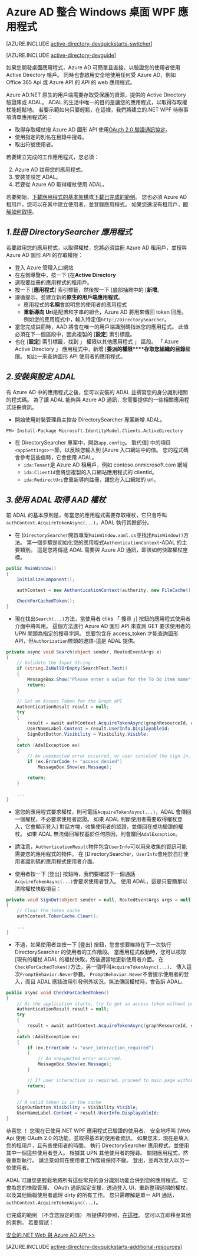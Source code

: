 <properties
    pageTitle="快速入門 azure AD.NET |Microsoft Azure"
    description="如何建立的.NET Windows 桌面應用程式整合 Azure AD 登入並 Azure AD 的通話受到保護的 Api 使用 OAuth。"
    services="active-directory"
    documentationCenter=".net"
    authors="dstrockis"
    manager="mbaldwin"
    editor=""/>

<tags
    ms.service="active-directory"
    ms.workload="identity"
    ms.tgt_pltfrm="na"
    ms.devlang="dotnet"
    ms.topic="article"
    ms.date="09/16/2016"
    ms.author="dastrock"/>


# <a name="integrate-azure-ad-into-a-windows-desktop-wpf-app"></a>Azure AD 整合 Windows 桌面 WPF 應用程式

[AZURE.INCLUDE [active-directory-devquickstarts-switcher](../../includes/active-directory-devquickstarts-switcher.md)]

[AZURE.INCLUDE [active-directory-devguide](../../includes/active-directory-devguide.md)]

如果您開發桌面應用程式，Azure AD 可簡單且直接，以驗證您的使用者使用 Active Directory 帳戶。  同時也會啟用安全地使用任何受 Azure AD，例如 Office 365 Api 或 Azure API 的 API 的 web 應用程式。

Azure AD.NET 原生的用戶端需要存取受保護的資源，提供的 Active Directory 驗證庫或 ADAL。  ADAL 的生活中唯一的目的是讓您的應用程式，以取得存取權杖能輕鬆地。  若要示範如何只要輕鬆，在這裡，我們將建立的.NET WPF 待辦事項清單應用程式的︰

-   取得存取權杖撥 Azure AD 圖形 API 使用[OAuth 2.0 驗證通訊協定](https://msdn.microsoft.com/library/azure/dn645545.aspx)。
-   使用指定的別名在目錄中搜尋。
-   取出符號使用者。

若要建立完成的工作應用程式，您必須︰

2. Azure AD 註冊您的應用程式。
3. 安裝並設定 ADAL。
5. 若要從 Azure AD 取得權杖使用 ADAL。

若要開始，[下載應用程式的基本架構](https://github.com/AzureADQuickStarts/NativeClient-DotNet/archive/skeleton.zip)或[下載已完成的範例](https://github.com/AzureADQuickStarts/NativeClient-DotNet/archive/complete.zip)。  您也必須 Azure AD 租用戶，您可以在其中建立使用者，並登錄應用程式。  如果您還沒有租用戶，[瞭解如何取得](active-directory-howto-tenant.md)。

## <a name="1-register-the-directorysearcher-application"></a>*1.註冊 DirectorySearcher 應用程式*
若要啟用您的應用程式，以取得權杖，您將必須註冊 Azure AD 租用戶，並授與 Azure AD 圖形 API 的存取權限︰

-   登入 Azure 管理入口網站
-   在左側導覽中，按一下 [在**Active Directory**
-   選取要註冊的應用程式的租用戶。
-   按一下 [**應用程式**] 索引標籤，然後按一下 [底部抽屜中的 [**新增**。
-   遵循提示，並建立新的**原生的用戶端應用程式**。
    -   應用程式的**名稱**會說明您的使用者的應用程式
    -   **重新導向 Uri**是配置和字串的組合，Azure AD 將用來傳回 token 回應。  例如您的應用程式中，輸入特定值`http://DirectorySearcher`。
-   當您完成註冊時，AAD 將會在唯一的用戶端識別碼指派您的應用程式。  此值必須在下一個區段中，因此複製的 [**設定**] 索引標籤。
- 也在 [**設定**] 索引標籤，找到 」 權限以其他應用程式 」 區段。  「 Azure Active Directory 」 應用程式中，新增 [**委派的權限****存取您組織的目錄**權限。  如此一來查詢圖形 API 使用者的應用程式。

## <a name="2-install--configure-adal"></a>*2.安裝與設定 ADAL*
有 Azure AD 中的應用程式之後，您可以安裝的 ADAL 並撰寫您的身分識別相關的程式碼。  為了讓 ADAL 能夠與 Azure AD 通訊，您需要提供的一些相關應用程式註冊資訊。
-   開始使用封裝管理員主控台 DirectorySearcher 專案新增 ADAL。

```
PM> Install-Package Microsoft.IdentityModel.Clients.ActiveDirectory
```

-   在 DirectorySearcher 專案中，開啟`app.config`。  取代值] 中的項目`<appSettings>`一節，以反映您輸入到 [Azure 入口網站中的值。  您的程式碼會參考這些值時，它會使用 ADAL。
    -   `ida:Tenant`是 Azure AD 租用戶，例如 contoso.onmicrosoft.com 網域
    -   `ida:ClientId`會將您複製的入口網站應用程式的 clientId。
    -   `ida:RedirectUri`會重新導向註冊，讓您在入口網站的 url。

## <a name="3--use-adal-to-get-tokens-from-aad"></a>*3.使用 ADAL 取得 AAD 權杖*
前 ADAL 的基本原則是，每當您的應用程式需要存取權杖，它只會呼叫`authContext.AcquireTokenAsync(...)`，ADAL 執行其餘部分。  

-   在 [`DirectorySearcher`開啟專案`MainWindow.xaml.cs`並找出`MainWindow()`方法。  第一個步驟是初始化您的應用程式`AuthenticationContext`-ADAL 的主要類別。  這是您將傳遞 ADAL 需要與 Azure AD 通訊，即該如何快取權杖座標。

```C#
public MainWindow()
{
    InitializeComponent();

    authContext = new AuthenticationContext(authority, new FileCache());

    CheckForCachedToken();
}
```

- 現在找出`Search(...)`方法，當使用者 cliks 「 搜尋 」] 按鈕的應用程式使用者介面中將叫用。  這個方法進行 Azure AD 圖形 API 來查詢 GET 要求使用者的 UPN 開頭為指定的搜尋字詞。  您要包含在 access_token 才能查詢圖形 API，但`Authorization`標頭的邀請-這是 ADAL 提供。

```C#
private async void Search(object sender, RoutedEventArgs e)
{
    // Validate the Input String
    if (string.IsNullOrEmpty(SearchText.Text))
    {
        MessageBox.Show("Please enter a value for the To Do item name");
        return;
    }

    // Get an Access Token for the Graph API
    AuthenticationResult result = null;
    try
    {
        result = await authContext.AcquireTokenAsync(graphResourceId, clientId, redirectUri, new PlatformParameters(PromptBehavior.Auto));
        UserNameLabel.Content = result.UserInfo.DisplayableId;
        SignOutButton.Visibility = Visibility.Visible;
    }
    catch (AdalException ex)
    {
        // An unexpected error occurred, or user canceled the sign in.
        if (ex.ErrorCode != "access_denied")
            MessageBox.Show(ex.Message);

        return;
    }

    ...
}
```
- 當您的應用程式要求權杖，則可電話`AcquireTokenAsync(...)`，ADAL 會傳回一個權杖，不必要求使用者認證。  如果 ADAL 判斷使用者需要取得權杖登入，它會顯示登入] 對話方塊，收集使用者的認證，並傳回在成功驗證的權杖。  如果 ADAL 無法傳回權杖基於任何原因，則會擲回`AdalException`。
- 請注意，`AuthenticationResult`物件包含`UserInfo`可以用來收集的資訊可能需要您的應用程式的物件。  在 [DirectorySearcher，`UserInfo`會用於自訂使用者識別碼的應用程式使用者介面。

- 使用者按一下 [登出] 按鈕時，我們要確認下一個通話`AcquireTokenAsync(...)`會要求使用者登入。  使用 ADAL，這是只要簡單以清除權杖快取項目︰

```C#
private void SignOut(object sender = null, RoutedEventArgs args = null)
{
    // Clear the token cache
    authContext.TokenCache.Clear();

    ...
}
```

- 不過，如果使用者並按一下 [登出] 按鈕，您會想要維持在下一次執行 DirectorySearcher 的使用者的工作階段。  當應用程式啟動時，您可以核取 [現有的權杖 ADAL 的權杖快取，然後適當地更新使用者介面。  在`CheckForCachedToken()`方法，另一個呼叫`AcquireTokenAsync(...)`、 傳入這次`PromptBehavior.Never`參數。  `PromptBehavior.Never`不會提示使用者的登入，而且 ADAL 應該改用引發例外狀況，無法傳回權杖時，會告訴 ADAL。

```C#
public async void CheckForCachedToken() 
{
    // As the application starts, try to get an access token without prompting the user.  If one exists, show the user as signed in.
    AuthenticationResult result = null;
    try
    {
        result = await authContext.AcquireTokenAsync(graphResourceId, clientId, redirectUri, new PlatformParameters(PromptBehavior.Never));
    }
    catch (AdalException ex)
    {
        if (ex.ErrorCode != "user_interaction_required")
        {
            // An unexpected error occurred.
            MessageBox.Show(ex.Message);
        }

        // If user interaction is required, proceed to main page without singing the user in.
        return;
    }

    // A valid token is in the cache
    SignOutButton.Visibility = Visibility.Visible;
    UserNameLabel.Content = result.UserInfo.DisplayableId;
}
```

恭喜您 ！ 您現在已使用.NET WPF 應用程式已驗證的使用者、 安全地呼叫 [Web Api 使用 OAuth 2.0 的功能，並取得基本的使用者資訊。  如果您未，現在是填入您的租用戶，且有些使用者的時間。  執行 DirectorySearcher 應用程式，並使用其中一個這些使用者登入。  根據其 UPN 其他使用者的搜尋。  關閉應用程式，然後重新執行。  請注意如何在使用者工作階段保持不變。  登出，並再次登入以另一位使用者。

ADAL 可讓您更輕鬆地將所有這些常見的身分識別功能合併到您的應用程式。  它會為您的快取管理、 OAuth 通訊協定支援，透過登入 UI，重新整理過期的權杖，以及其他簡報使用者處理 dirty 的所有工作。  您只需瞭解是單一 API 通話， `authContext.AcquireTokenAsync(...)`。

已完成的範例 （不含您設定的值） 所提供的參照，[在這裡](https://github.com/AzureADQuickStarts/NativeClient-DotNet/archive/complete.zip)。  您可以立即移至其他的案例。  若要嘗試︰

[安全的.NET Web 與 Azure AD API >>](active-directory-devquickstarts-webapi-dotnet.md)

[AZURE.INCLUDE [active-directory-devquickstarts-additional-resources](../../includes/active-directory-devquickstarts-additional-resources.md)]
